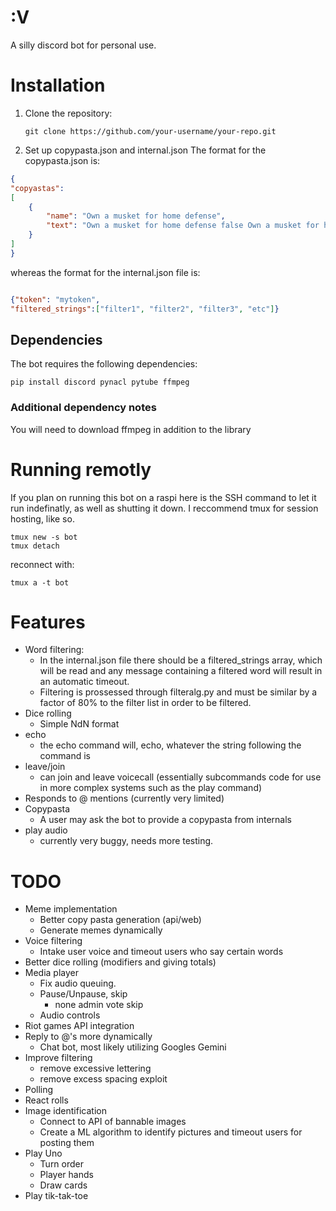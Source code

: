 # :V
A silly discord bot for personal use. 

# Installation
1. Clone the repository:
   ```shell
   git clone https://github.com/your-username/your-repo.git
   ```
2. Set up copypasta.json and internal.json 
The format for the copypasta.json is: 
```json
{
"copyastas":
[
    {
        "name": "Own a musket for home defense",
        "text": "Own a musket for home defense false Own a musket for home defense, since that's what the founding fathers intended. Four ruffians break into my house. 'What the devil?' As I grab my powdered wig and Kentucky rifle. Blow a golf ball sized hole through the first man, he's dead on the spot. Draw my pistol on the second man, miss him entirely because it's smoothbore and nails the neighbors dog. I have to resort to the cannon mounted at the top of the stairs loaded with grape shot, 'Tally ho lads' the grape shot shreds two men in the blast, the sound and extra shrapnel set off car alarms. Fix bayonet and charge the last terrified rapscallion. He Bleeds out waiting on the police to arrive since triangular bayonet wounds are impossible to stitch up. Just as the founding fathers intended."
    }
]
}
```
whereas the format for the internal.json file is: 
```json

{"token": "mytoken",
"filtered_strings":["filter1", "filter2", "filter3", "etc"]}
```
## Dependencies 
The bot requires the following dependencies: 
```shell 
pip install discord pynacl pytube ffmpeg
```
### Additional dependency notes
You will need to download ffmpeg in addition to the library 
# Running remotly 
If you plan on running this bot on a raspi here is the SSH command to let it run indefinatly, as well as shutting it down. I reccommend tmux for session hosting, like so.
```shell
tmux new -s bot
tmux detach
```
reconnect with: 
```shell
tmux a -t bot
```
# Features 
- Word filtering: 
   - In the internal.json file there should be a filtered_strings array, which will be read and any message containing a filtered word will result in an automatic timeout. 
   - Filtering is prossessed through filteralg.py and must be similar by a factor of 80% to the filter list in order to be filtered. 
- Dice rolling 
   - Simple NdN format
- echo 
   - the echo command will, echo, whatever the string following the command is 
- leave/join 
   - can join and leave voicecall (essentially subcommands code for use in more complex systems such as the play command)
- Responds to @ mentions (currently very limited)
- Copypasta
   - A user may ask the bot to provide a copypasta from internals
- play audio
   - currently very buggy, needs more testing. 
# TODO
- Meme implementation 
   - Better copy pasta generation (api/web)
   - Generate memes dynamically 
- Voice filtering 
   - Intake user voice and timeout users who say certain words
- Better dice rolling (modifiers and giving totals)
- Media player
   - Fix audio queuing.
   - Pause/Unpause, skip 
      - none admin vote skip 
   - Audio controls  
- Riot games API integration 
- Reply to @'s more dynamically
   - Chat bot, most likely utilizing Googles Gemini
- Improve filtering
   - remove excessive lettering 
   - remove excess spacing exploit 
- Polling
- React rolls 
- Image identification 
   - Connect to API of bannable images 
   - Create a ML algorithm to identify pictures and timeout users for posting them
- Play Uno
   - Turn order 
   - Player hands 
   - Draw cards 
- Play tik-tak-toe